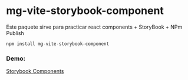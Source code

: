 # mg-vite-storybook-component
Este paquete sirve para practicar react components + StoryBook + NPm Publish 

```
npm install mg-vite-storybook-component
```

### Demo: 
[Storybook Components](https://github.com/InfoMarcy/react-storybook-exaample)



